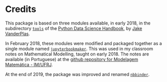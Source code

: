 # Credits

This package is based on three modules available, in early 2018, in the subdirectory [`tools`](https://github.com/jakevdp/PythonDataScienceHandbook/tree/master/tools) of the [Python Data Science Handbook](https://github.com/jakevdp/PythonDataScienceHandbook), by [Jake VanderPlas](http://vanderplas.com/).

In February 2018, these modules were modified and packaged together as a single module named [`jupyterbookmaker`](https://github.com/rmsrosa/jupyterbookmaker). This was used in my classroom notes on Mathematical Modelling, taught on early 2018. The notes are available (in Portuguese) at the [github repository for Modelagem Matemática - IM/UFRJ](https://github.com/rmsrosa/modelagem_matematica.).

At the end of 2019, the package was improved and renamed [`nbbinder`](https://github.com/rmsrosa/nbbinder).
